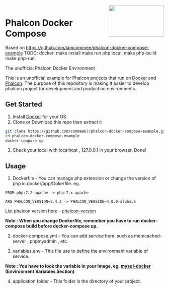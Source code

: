 <img align="right" width="175px" height="100px" src="https://d33wubrfki0l68.cloudfront.net/5a27d37defa5f82b8542756e2ecb0108db2f5a45/eb216/assets/images/footer_logo.svg" />

# Phalcon Docker Compose

Based on https://github.com/iamcommee/phalcon-docker-compose-example
TODO:
    docker:
        make install
        make run
    php local:
        make php-build
        make php-run


The unofficial Phalcon Docker Environment

This is an unofficial example for Phalcon projects that run on [Docker][:docker:] and [Phalcon][:phalcon:].
The purpose of this repository is making it easier to develop phalcon project for development and production environments.


## Get Started

1. Install [Docker][:docker:] for your OS
2. Clone or Download this repo then extract it

```bash
git clone https://github.com/commee67/phalcon-docker-compose-example.git
cd phalcon-docker-compose-example
docker-compose up
```

3. Check your local with localhost , 127.0.0.1 in your browser. Done!

## Usage

1. Dockerfile - You can manage php extension or change the version of php in docker/app/Dokerfile. eg.
```
FROM php:7.2-apache -> php:7.x-apache

ARG PHALCON_VERSION=3.4.3 -> PHALCON_VERSION=4.0.0-alpha.5

```
 List phalcon version here - [phalcon-version][:phalcon-version:]
 
 **Note : When you change Dockerfile, remember you have to run docker-compose build before docker-compose up.**
 
 2. docker-compose.yml - You can add service here. such as memcached-server , phpmyadmin , etc.
 
 3. variables.env - This file use to define the environment variable of service.

 **Note : You have to look the variable in your image. eg. [mysql-docker][:mysql-docker:] (Environment Variables Section)**
 
 4. application folder - This folder is the directory of your project.
   
[:phalcon:]:        https://github.com/phalcon/cphalcon
[:docker:]:         https://www.docker.com
[:phalcon-version:]:  https://github.com/phalcon/cphalcon/releases
[:mysql-docker:]:   https://hub.docker.com/_/mysql
